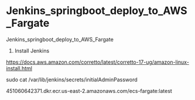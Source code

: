 # Jenkins_springboot_deploy_to_AWS_Fargate
Jenkins_springboot_deploy_to_AWS_Fargate

1. Install Jenkins


https://docs.aws.amazon.com/corretto/latest/corretto-17-ug/amazon-linux-install.html

sudo cat /var/lib/jenkins/secrets/initialAdminPassword


451060642371.dkr.ecr.us-east-2.amazonaws.com/ecs-fargate:latest

